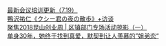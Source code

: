   
[最新会议培训更新（7.19）](http://www.dianyue.me/archives/131/1vhzi6gdv7x79il8/)  
[鴨沢祐仁《クシー君の夜の散歩》+访谈](http://www.dianyue.me/archives/778/dqxxsbbiedwklgo2/)  
[聚焦2018昆山创业周 | 区镇部门专场活动掠影（一）](http://www.dianyue.me/archives/185/nv14wi9g56i6mcoj/)  
[单身30年，她终于找到真爱，默契到让人羡慕的”姐弟恋“](http://www.dianyue.me/archives/853/wo7nnoq9tte4gd7q/)